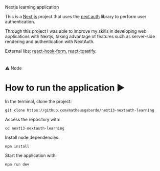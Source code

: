 Nextjs learning application

This is a [Next.js](https://nextjs.org/) project that uses the [next auth](https://next-auth.js.org/) library to perform user authentication.

Through this project I was able to improve my skills in developing web applications with Nextjs, taking advantage of features such as server-side rendering and authentication with NextAuth.

External libs: [react-hook-form](https://www.react-hook-form.com/), [react-toastify](https://fkhadra.github.io/react-toastify/introduction).

#

⚠️ Node

# How to run the application ▶️

In the terminal, clone the project:

```
git clone https://github.com/matheusgabardo/next13-nextauth-learning
```

Access the repository with:

```
cd next13-nextauth-learning
```

Install node dependencies:

```
npm install
```

Start the application with:

```
npm run dev
```
